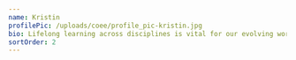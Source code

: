 ```yaml
---
name: Kristin
profilePic: /uploads/coee/profile_pic-kristin.jpg
bio: Lifelong learning across disciplines is vital for our evolving world, inspiration from inspiring individuals, fostering curiosity (can’t be curious if you don’t have a teaser for other areas first!). My own specializations fall in marketing/social media marketing/relationship marketing; creating engaging online learning environments (utilizing existing tools - not creating new tools); effective teaching in in-person, hybrid, or online environments; experience design for live events.
sortOrder: 2
---
```


